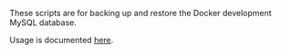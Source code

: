 These scripts are for backing up and restore the Docker development MySQL database.

Usage is documented [here](../../docs/4-Contribution/2-Testing.md#database-backuprestore).
